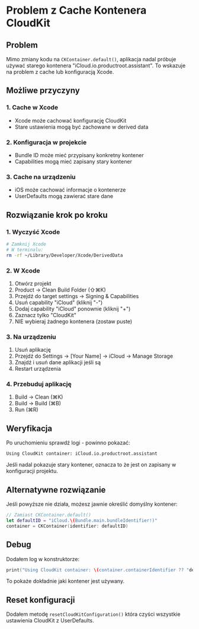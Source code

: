 # Problem z Cache Kontenera CloudKit

## Problem
Mimo zmiany kodu na `CKContainer.default()`, aplikacja nadal próbuje używać starego kontenera "iCloud.io.productroot.assistant". To wskazuje na problem z cache lub konfiguracją Xcode.

## Możliwe przyczyny

### 1. **Cache w Xcode**
- Xcode może cachować konfigurację CloudKit
- Stare ustawienia mogą być zachowane w derived data

### 2. **Konfiguracja w projekcie**
- Bundle ID może mieć przypisany konkretny kontener
- Capabilities mogą mieć zapisany stary kontener

### 3. **Cache na urządzeniu**
- iOS może cachować informacje o kontenerze
- UserDefaults mogą zawierać stare dane

## Rozwiązanie krok po kroku

### 1. Wyczyść Xcode
```bash
# Zamknij Xcode
# W terminalu:
rm -rf ~/Library/Developer/Xcode/DerivedData
```

### 2. W Xcode
1. Otwórz projekt
2. Product → Clean Build Folder (⇧⌘K)
3. Przejdź do target settings → Signing & Capabilities
4. Usuń capability "iCloud" (kliknij "-")
5. Dodaj capability "iCloud" ponownie (kliknij "+")
6. Zaznacz tylko "CloudKit"
7. NIE wybieraj żadnego kontenera (zostaw puste)

### 3. Na urządzeniu
1. Usuń aplikację
2. Przejdź do Settings → [Your Name] → iCloud → Manage Storage
3. Znajdź i usuń dane aplikacji jeśli są
4. Restart urządzenia

### 4. Przebuduj aplikację
1. Build → Clean (⌘K)
2. Build → Build (⌘B)
3. Run (⌘R)

## Weryfikacja

Po uruchomieniu sprawdź logi - powinno pokazać:
```
Using CloudKit container: iCloud.io.productroot.assistant
```

Jeśli nadal pokazuje stary kontener, oznacza to że jest on zapisany w konfiguracji projektu.

## Alternatywne rozwiązanie

Jeśli powyższe nie działa, możesz jawnie określić domyślny kontener:

```swift
// Zamiast CKContainer.default()
let defaultID = "iCloud.\(Bundle.main.bundleIdentifier!)"
container = CKContainer(identifier: defaultID)
```

## Debug

Dodałem log w konstruktorze:
```swift
print("Using CloudKit container: \(container.containerIdentifier ?? "default")")
```

To pokaże dokładnie jaki kontener jest używany.

## Reset konfiguracji

Dodałem metodę `resetCloudKitConfiguration()` która czyści wszystkie ustawienia CloudKit z UserDefaults.